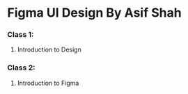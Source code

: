 # Figma UI Design By Asif Shah

### Class 1:

1. Introduction to Design

### Class 2:

1. Introduction to Figma
